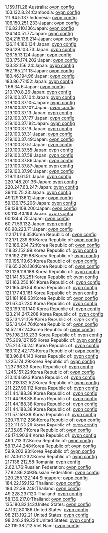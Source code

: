 1.159.111.28:Australia: [ovpn config](vpn/1_159_111_28.ovpn)  
103.132.8.24:Cambodia: [ovpn config](vpn/103_132_8_24.ovpn)  
111.94.5.137:Indonesia: [ovpn config](vpn/111_94_5_137.ovpn)  
106.150.251.233:Japan: [ovpn config](vpn/106_150_251_233.ovpn)  
116.82.110.136:Japan: [ovpn config](vpn/116_82_110_136.ovpn)  
124.140.51.77:Japan: [ovpn config](vpn/124_140_51_77.ovpn)  
124.215.136.214:Japan: [ovpn config](vpn/124_215_136_214.ovpn)  
126.114.180.134:Japan: [ovpn config](vpn/126_114_180_134.ovpn)  
126.129.103.73:Japan: [ovpn config](vpn/126_129_103_73.ovpn)  
126.15.13.124:Japan: [ovpn config](vpn/126_15_13_124.ovpn)  
133.175.174.202:Japan: [ovpn config](vpn/133_175_174_202.ovpn)  
133.32.156.24:Japan: [ovpn config](vpn/133_32_156_24.ovpn)  
152.165.211.13:Japan: [ovpn config](vpn/152_165_211_13.ovpn)  
180.46.194.96:Japan: [ovpn config](vpn/180_46_194_96.ovpn)  
183.86.77.152:Japan: [ovpn config](vpn/183_86_77_152.ovpn)  
1.66.34.6:Japan: [ovpn config](vpn/1_66_34_6.ovpn)  
210.170.8.26:Japan: [ovpn config](vpn/210_170_8_26.ovpn)  
219.100.37.104:Japan: [ovpn config](vpn/219_100_37_104.ovpn)  
219.100.37.105:Japan: [ovpn config](vpn/219_100_37_105.ovpn)  
219.100.37.107:Japan: [ovpn config](vpn/219_100_37_107.ovpn)  
219.100.37.13:Japan: [ovpn config](vpn/219_100_37_13.ovpn)  
219.100.37.177:Japan: [ovpn config](vpn/219_100_37_177.ovpn)  
219.100.37.182:Japan: [ovpn config](vpn/219_100_37_182.ovpn)  
219.100.37.19:Japan: [ovpn config](vpn/219_100_37_19.ovpn)  
219.100.37.31:Japan: [ovpn config](vpn/219_100_37_31.ovpn)  
219.100.37.49:Japan: [ovpn config](vpn/219_100_37_49.ovpn)  
219.100.37.51:Japan: [ovpn config](vpn/219_100_37_51.ovpn)  
219.100.37.55:Japan: [ovpn config](vpn/219_100_37_55.ovpn)  
219.100.37.58:Japan: [ovpn config](vpn/219_100_37_58.ovpn)  
219.100.37.86:Japan: [ovpn config](vpn/219_100_37_86.ovpn)  
219.100.37.87:Japan: [ovpn config](vpn/219_100_37_87.ovpn)  
219.100.37.96:Japan: [ovpn config](vpn/219_100_37_96.ovpn)  
219.113.61.51:Japan: [ovpn config](vpn/219_113_61_51.ovpn)  
220.148.201.36:Japan: [ovpn config](vpn/220_148_201_36.ovpn)  
220.247.63.247:Japan: [ovpn config](vpn/220_247_63_247.ovpn)  
39.110.75.23:Japan: [ovpn config](vpn/39_110_75_23.ovpn)  
49.129.136.12:Japan: [ovpn config](vpn/49_129_136_12.ovpn)  
59.136.175.206:Japan: [ovpn config](vpn/59_136_175_206.ovpn)  
59.138.108.200:Japan: [ovpn config](vpn/59_138_108_200.ovpn)  
60.112.43.188:Japan: [ovpn config](vpn/60_112_43_188.ovpn)  
60.134.4.75:Japan: [ovpn config](vpn/60_134_4_75.ovpn)  
60.71.59.132:Japan: [ovpn config](vpn/60_71_59_132.ovpn)  
60.98.223.71:Japan: [ovpn config](vpn/60_98_223_71.ovpn)  
112.171.114.35:Korea Republic of: [ovpn config](vpn/112_171_114_35.ovpn)  
112.171.239.89:Korea Republic of: [ovpn config](vpn/112_171_239_89.ovpn)  
112.186.234.72:Korea Republic of: [ovpn config](vpn/112_186_234_72.ovpn)  
118.32.152.99:Korea Republic of: [ovpn config](vpn/118_32_152_99.ovpn)  
119.192.219.88:Korea Republic of: [ovpn config](vpn/119_192_219_88.ovpn)  
119.195.119.63:Korea Republic of: [ovpn config](vpn/119_195_119_63.ovpn)  
119.65.226.136:Korea Republic of: [ovpn config](vpn/119_65_226_136.ovpn)  
121.129.119.188:Korea Republic of: [ovpn config](vpn/121_129_119_188.ovpn)  
121.141.53.251:Korea Republic of: [ovpn config](vpn/121_141_53_251.ovpn)  
121.163.250.161:Korea Republic of: [ovpn config](vpn/121_163_250_161.ovpn)  
121.165.49.54:Korea Republic of: [ovpn config](vpn/121_165_49_54.ovpn)  
121.177.43.161:Korea Republic of: [ovpn config](vpn/121_177_43_161.ovpn)  
121.181.168.63:Korea Republic of: [ovpn config](vpn/121_181_168_63.ovpn)  
121.67.47.230:Korea Republic of: [ovpn config](vpn/121_67_47_230.ovpn)  
123.199.101.140:Korea Republic of: [ovpn config](vpn/123_199_101_140.ovpn)  
123.214.247.208:Korea Republic of: [ovpn config](vpn/123_214_247_208.ovpn)  
125.134.31.159:Korea Republic of: [ovpn config](vpn/125_134_31_159.ovpn)  
125.134.64.76:Korea Republic of: [ovpn config](vpn/125_134_64_76.ovpn)  
14.52.197.24:Korea Republic of: [ovpn config](vpn/14_52_197_24.ovpn)  
175.198.216.233:Korea Republic of: [ovpn config](vpn/175_198_216_233.ovpn)  
175.209.127.195:Korea Republic of: [ovpn config](vpn/175_209_127_195.ovpn)  
175.213.74.241:Korea Republic of: [ovpn config](vpn/175_213_74_241.ovpn)  
183.102.42.173:Korea Republic of: [ovpn config](vpn/183_102_42_173.ovpn)  
183.96.84.143:Korea Republic of: [ovpn config](vpn/183_96_84_143.ovpn)  
1.225.174.29:Korea Republic of: [ovpn config](vpn/1_225_174_29.ovpn)  
1.237.96.33:Korea Republic of: [ovpn config](vpn/1_237_96_33.ovpn)  
1.245.157.22:Korea Republic of: [ovpn config](vpn/1_245_157_22.ovpn)  
210.104.69.3:Korea Republic of: [ovpn config](vpn/210_104_69_3.ovpn)  
211.213.132.52:Korea Republic of: [ovpn config](vpn/211_213_132_52.ovpn)  
211.227.99.112:Korea Republic of: [ovpn config](vpn/211_227_99_112.ovpn)  
211.44.188.38:Korea Republic of: [ovpn config](vpn/211_44_188_38.ovpn)  
211.44.188.38:Korea Republic of: [ovpn config](vpn/211_44_188_38.ovpn)  
211.44.188.38:Korea Republic of: [ovpn config](vpn/211_44_188_38.ovpn)  
211.44.188.38:Korea Republic of: [ovpn config](vpn/211_44_188_38.ovpn)  
211.57.159.38:Korea Republic of: [ovpn config](vpn/211_57_159_38.ovpn)  
220.79.112.236:Korea Republic of: [ovpn config](vpn/220_79_112_236.ovpn)  
222.111.63.28:Korea Republic of: [ovpn config](vpn/222_111_63_28.ovpn)  
27.35.85.7:Korea Republic of: [ovpn config](vpn/27_35_85_7.ovpn)  
49.174.90.94:Korea Republic of: [ovpn config](vpn/49_174_90_94.ovpn)  
49.1.213.32:Korea Republic of: [ovpn config](vpn/49_1_213_32.ovpn)  
59.17.44.248:Korea Republic of: [ovpn config](vpn/59_17_44_248.ovpn)  
59.9.202.93:Korea Republic of: [ovpn config](vpn/59_9_202_93.ovpn)  
61.74.161.232:Korea Republic of: [ovpn config](vpn/61_74_161_232.ovpn)  
217.138.212.58:Romania: [ovpn config](vpn/217_138_212_58.ovpn)  
2.62.1.76:Russian Federation: [ovpn config](vpn/2_62_1_76.ovpn)  
77.82.86.249:Russian Federation: [ovpn config](vpn/77_82_86_249.ovpn)  
220.255.122.144:Singapore: [ovpn config](vpn/220_255_122_144.ovpn)  
184.22.159.152:Thailand: [ovpn config](vpn/184_22_159_152.ovpn)  
184.22.39.249:Thailand: [ovpn config](vpn/184_22_39_249.ovpn)  
49.228.237.120:Thailand: [ovpn config](vpn/49_228_237_120.ovpn)  
58.136.217.0:Thailand: [ovpn config](vpn/58_136_217_0.ovpn)  
135.180.82.143:United States: [ovpn config](vpn/135_180_82_143.ovpn)  
47.132.80.186:United States: [ovpn config](vpn/47_132_80_186.ovpn)  
98.213.192.21:United States: [ovpn config](vpn/98_213_192_21.ovpn)  
98.246.249.224:United States: [ovpn config](vpn/98_246_249_224.ovpn)  
42.119.38.212:Viet Nam: [ovpn config](vpn/42_119_38_212.ovpn)  
